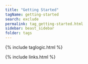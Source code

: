 ```yaml
---
title: "Getting Started"
tagName: getting-started
search: exclude
permalink: tag_getting-started.html
sidebar: beast_sidebar
folder: tags
---
```

{% include taglogic.html %}

{% include links.html %}
